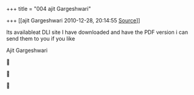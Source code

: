 +++
title = "004 ajit Gargeshwari"

+++
[[ajit Gargeshwari	2010-12-28, 20:14:55 [Source](https://groups.google.com/g/samskrita/c/qpVMRyARCdU)]]



Its availableat DLI site I have downloaded and have the PDF version i can send them to you if you like

Ajit Gargeshwari  
  







